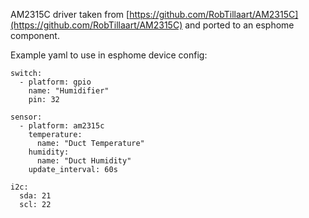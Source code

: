 AM2315C driver taken from [https://github.com/RobTillaart/AM2315C](https://github.com/RobTillaart/AM2315C) and ported to an esphome component.

Example yaml to use in esphome device config:

	switch:
	  - platform: gpio
	    name: "Humidifier"
	    pin: 32

	sensor:
	  - platform: am2315c
	    temperature:
	      name: "Duct Temperature"
	    humidity:
	      name: "Duct Humidity"
	    update_interval: 60s

	i2c:
	  sda: 21
	  scl: 22
